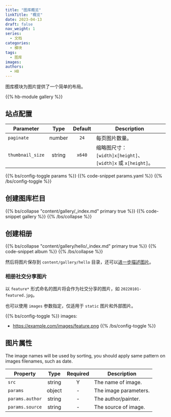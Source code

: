 ```yaml
---
title: "图库概览"
linkTitle: "概览"
date: 2023-04-13
draft: false
nav_weight: 1
series:
  - 文档
categories:
  - 模块
tags:
  - 图库
images:
authors:
  - HB
---
```


图库模块为图片提供了一个简单的布局。

<!--more-->

{{% hb-module gallery %}}

## 站点配置

| Parameter        |  Type  | Default | Description                                                 |
| ---------------- | :----: | :-----: | ----------------------------------------------------------- |
| `paginate`       | number |  `24`   | 每页图片数量。                                              |
| `thumbnail_size` | string | `x640`  | 缩略图尺寸：`[width]x[height]`、`[width]x` 或 `x[height]`。 |

{{% bs/config-toggle params %}}
{{% code-snippet params.yaml %}}
{{% /bs/config-toggle %}}

## 创建图库栏目

{{% bs/collapse "content/gallery/_index.md" primary true %}}
{{% code-snippet gallery %}}
{{% /bs/collapse %}}

## 创建相册

{{% bs/collapse "content/gallery/hello/_index.md" primary true %}}
{{% code-snippet album %}}
{{% /bs/collapse %}}

然后将图片保存到 `content/gallery/hello` 目录，还可以[进一步描述图片](#图片属性)。

### 相册社交分享图片

以 `feature*` 形式命名的图片将会作为社交分享的图片，如 `20220101-featured.jpg`。

也可以使用 `images` 参数指定，仅适用于 `static` 图片和外部图片。

{{% bs/config-toggle %}}
images:
  - https://example.com/images/feature.png
{{% /bs/config-toggle %}}

## 图片属性

The image names will be used by sorting, you should apply same pattern on images filenames, such as date.

| Property        |  Type  | Required | Description           |
| --------------- | :----: | :------: | --------------------- |
| `src`           | string |    Y     | The name of image.    |
| `params`        | object |    -     | The image parameters. |
| `params.author` | string |    -     | The author/painter.   |
| `params.source` | string |    -     | The source of image.  |
